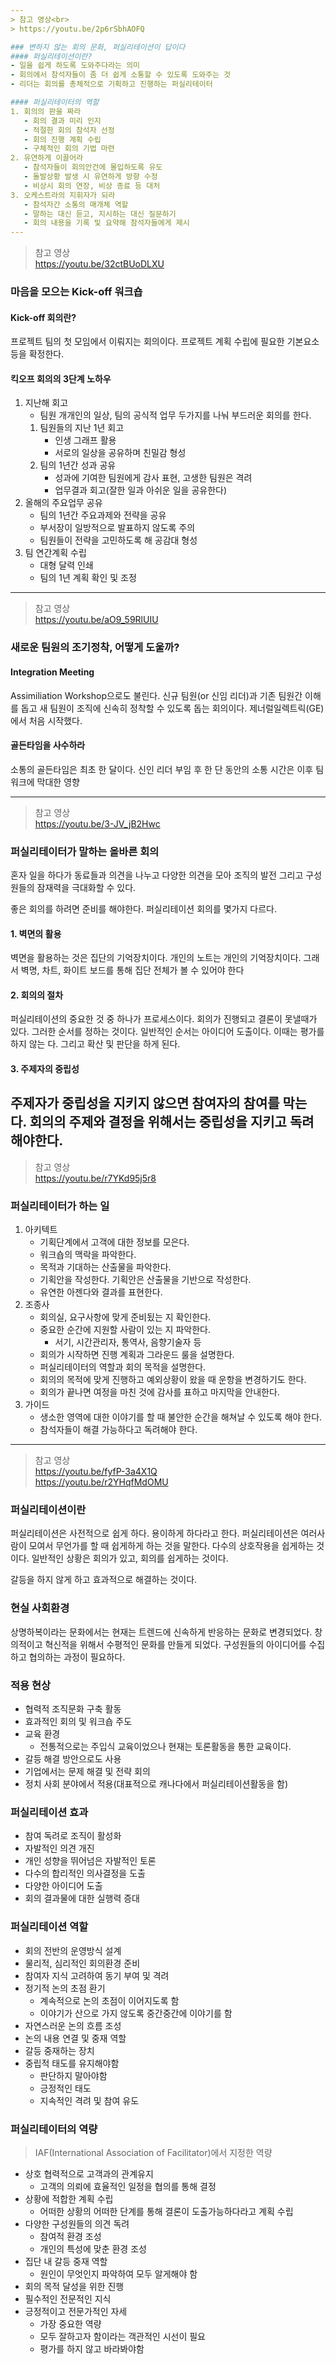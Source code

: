 ```yaml
---
> 참고 영상<br>
> https://youtu.be/2p6rSbhAOFQ

### 변하지 않는 회의 문화, 퍼실리테이션이 답이다
#### 퍼실리테이션이란?
- 일을 쉽게 하도록 도와주다라는 의미
- 회의에서 참석자들이 좀 더 쉽게 소통할 수 있도록 도와주는 것
- 리더는 회의를 총체적으로 기획하고 진행하는 퍼실리테이터

#### 퍼실리테이터의 역할
1. 회의의 판을 짜라
   - 회의 결과 미리 인지
   - 적절한 회의 참석자 선정
   - 회의 진행 계획 수립
   - 구체적인 회의 기법 마련
2. 유연하게 이끌어라
   - 참석자들이 회의안건에 몰입하도록 유도
   - 돌발상황 발생 시 유연하게 방향 수정
   - 비상시 회의 연장, 비상 종료 등 대처
3. 오케스트라의 지휘자가 되라
   - 참석자간 소통의 매개체 역할
   - 말하는 대신 듣고, 지시하는 대신 질문하기
   - 회의 내용을 기록 및 요약해 참석자들에게 제시
---
```

> 참고 영상<br>
> https://youtu.be/32ctBUoDLXU

### 마음을 모으는 Kick-off 워크숍
#### Kick-off 회의란?
프로젝트 팀의 첫 모임에서 이뤄지는 회의이다. 프로젝트 계획 수립에 필요한 기본요소 등을 확정한다.

#### 킥오프 회의의 3단계 노하우
1. 지난해 회고
   - 팀원 개개인의 일상, 팀의 공식적 업무 두가지를 나눠 부드러운 회의를 한다.
   1. 팀원들의 지난 1년 회고
      - 인생 그래프 활용
      - 서로의 일상을 공유하며 친밀감 형성
   2. 팀의 1년간 성과 공유
      - 성과에 기여한 팀원에게 감사 표현, 고생한 팀원은 격려  
      - 업무결과 회고(잘한 일과 아쉬운 일을 공유한다)
2. 올해의 주요업무 공유
   - 팀의 1년간 주요과제와 전략을 공유
   - 부서장이 일방적으로 발표하지 않도록 주의
   - 팀원들이 전략을 고민하도록 해 공감대 형성
3. 팀 연간계획 수립
   - 대형 달력 인쇄
   - 팀의 1년 계획 확인 및 조정
---
> 참고 영상<br>
> https://youtu.be/aO9_59RlUIU

### 새로운 팀원의 조기정착, 어떻게 도울까?
#### Integration Meeting
Assimiliation Workshop으로도 불린다. 신규 팀원(or 신임 리더)과 기존 팀원간 이해를 돕고 새 팀원이 조직에 신속히 정착할 수 있도록 돕는 회의이다. 제너럴일렉트릭(GE)에서 처음 시작했다.

#### 골든타임을 사수하라
소통의 골든타임은 최초 한 달이다. 신인 리더 부임 후 한 단 동안의 소통 시간은 이후 팀워크에 막대한 영향

---
> 참고 영상<br>
> https://youtu.be/3-JV_jB2Hwc

### 퍼실리테이터가 말하는 올바른 회의
혼자 일을 하다가 동료들과 의견을 나누고 다양한 의견을 모아 조직의 발전 그리고 구성원들의 잠재력을 극대화할 수 있다.

좋은 회의를 하려면 준비를 해야한다. 퍼실리테이션 회의를 몇가지 다르다.

#### 1. 벽면의 활용
벽면을 활용하는 것은 집단의 기억장치이다. 개인의 노트는 개인의 기억장치이다.
그래서 벽명, 차트, 화이트 보드를 통해 집단 전체가 볼 수 있어야 한다

#### 2. 회의의 절차
퍼실리테이션의 중요한 것 중 하나가 프로세스이다. 회의가 진행되고 결론이 못낼때가 있다. 그러한 순서를 정하는 것이다. 일반적인 순서는 아이디어 도출이다. 이때는 평가를 하지 않는 다. 그리고 확산 및 판단을 하게 된다.

#### 3. 주제자의 중립성
주제자가 중립성을 지키지 않으면 참여자의 참여를 막는 다. 회의의 주제와 결정을 위해서는 중립성을 지키고 독려해야한다.
---
> 참고 영상<br>
> https://youtu.be/r7YKd95j5r8

### 퍼실리테이터가 하는 일
1. 아키텍트
   - 기획단계에서 고객에 대한 정보를 모은다.
   - 워크숍의 맥락을 파악한다.
   - 목적과 기대하는 산출물을 파악한다.
   - 기획안을 작성한다. 기획안은 산출물을 기반으로 작성한다.
   - 유연한 아젠다와 결과를 표현한다.
2. 조종사
   - 회의실, 요구사항에 맞게 준비됬는 지 확인한다.
   - 중요한 순간에 지원할 사람이 있는 지 파악한다.
     - 서기, 시간관리자, 통역사, 음향기술자 등
   - 회의가 시작하면 진행 계획과 그라운드 룰을 설명한다.
   - 퍼실리테이터의 역할과 회의 목적을 설명한다.
   - 회의의 목적에 맞게 진행하고 예외상황이 왔을 때 운항을 변경하기도 한다.
   - 회의가 끝나면 여정을 마친 것에 감사를 표하고 마지막을 안내한다.
3. 가이드
   - 생소한 영역에 대한 이야기를 할 때 불안한 순간을 해쳐날 수 있도록 해야 한다.
   - 참석자들이 해결 가능하다고 독려해야 한다.
---
> 참고 영상<br>
> https://youtu.be/fyfP-3a4X1Q <br>
> https://youtu.be/r2YHqfMdOMU

### 퍼실리테이션이란
퍼실리테이션은 사전적으로 쉽게 하다. 용이하게 하다라고 한다.
퍼실리테이션은 여러사람이 모여서 무언가를 할 때 쉽게하게 하는 것을 말한다. 다수의 상호작용을 쉽게하는 것이다. 일반적인 상황은 회의가 있고, 회의를 쉽게하는 것이다.

갈등을 하지 않게 하고 효과적으로 해결하는 것이다.

### 현실 사회환경
상명하복이라는 문화에서는 현재는 트렌드에 신속하게 반응하는 문화로 변경되었다. 창의적이고 혁신적을 위해서 수평적인 문화를 만들게 되었다.
구성원들의 아이디어를 수집하고 협의하는 과정이 필요하다.

### 적용 현상
- 협력적 조직문화 구축 활동
- 효과적인 회의 및 워크숍 주도
- 교육 환경
  - 전통적으로는 주입식 교육이었으나 현재는 토론활동을 통한 교육이다.
- 갈등 해결 방안으로도 사용
- 기업에서는 문제 해결 및 전략 회의
- 정치 사회 분야에서 적용(대표적으로 캐나다에서 퍼실리테이션활동을 함)

### 퍼실리테이션 효과
- 참여 독려로 조직이 활성화
- 자발적인 의견 개진
- 개인 성향을 뛰어넘은 자발적인 토론
- 다수의 합리적인 의사결정을 도출
- 다양한 아이디어 도출
- 회의 결과물에 대한 실행력 증대

### 퍼실리테이션 역할
- 회의 전반의 운영방식 설계
- 물리적, 심리적인 회의환경 준비
- 참여자 지식 고려하여 동기 부여 및 격려
- 정기적 논의 초점 환기
  - 계속적으로 논의 초점이 이어지도록 함
  - 이야기가 산으로 가지 않도록 중간중간에 이야기를 함
- 자연스러운 논의 흐름 조성
- 논의 내용 연결 및 중재 역할
- 갈등 중재하는 장치
- 중립적 태도를 유지해야함
  - 판단하지 말아야함
  - 긍정적인 태도
  - 지속적인 격려 및 참여 유도

### 퍼실리테이터의 역량
> IAF(International Association of Facilitator)에서 지정한 역량

- 상호 협력적으로 고객과의 관계유지
  - 고객의 의뢰에 효율적인 일정을 협의를 통해 결정
- 상황에 적합한 계획 수립
  - 어떠한 상황의 어떠한 단계를 통해 결론이 도출가능하다라고 계획 수립
- 다양한 구성원들의 의견 독려
  - 참여적 환경 조성
  - 개인의 특성에 맞춘 환경 조성
- 집단 내 갈등 중재 역할
  - 원인이 무엇인지 파악하여 모두 알게해야 함
- 회의 목적 달성을 위한 진행
- 필수적인 전문적인 지식
- 긍정적이고 전문가적인 자세
  - 가장 중요한 역량
  - 모두 잘하고자 함이라는 객관적인 시선이 필요
  - 평가를 하지 않고 바라봐야함